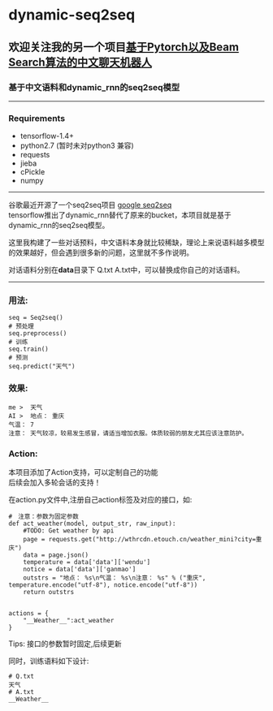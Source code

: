 # dynamic-seq2seq
## 欢迎关注我的另一个项目[基于Pytorch以及Beam Search算法的中文聊天机器人](https://github.com/yanwii/seq2seq)
### 基于中文语料和dynamic_rnn的seq2seq模型

---

### Requirements
- tensorflow-1.4+
- python2.7 (暂时未对python3 兼容)
- requests
- jieba
- cPickle
- numpy

---

谷歌最近开源了一个seq2seq项目 [google seq2seq](https://github.com/google/seq2seq)  
tensorflow推出了dynamic_rnn替代了原来的bucket，本项目就是基于dynamic_rnn的seq2seq模型。  
  
这里我构建了一些对话预料，中文语料本身就比较稀缺，理论上来说语料越多模型的效果越好，但会遇到很多新的问题，这里就不多作说明。   

对话语料分别在**data**目录下 Q.txt A.txt中，可以替换成你自己的对话语料。    

---

### 用法:
    seq = Seq2seq()
    # 预处理
    seq.preprocess()
    # 训练
    seq.train()
    # 预测
    seq.predict("天气")
   

### 效果:
    
    me >  天气
    AI >  地点： 重庆
    气温： 7
    注意： 天气较凉，较易发生感冒，请适当增加衣服。体质较弱的朋友尤其应该注意防护。

### Action:

本项目添加了Action支持，可以定制自己的功能  
后续会加入多轮会话的支持！  

在action.py文件中,注册自己action标签及对应的接口，如:

    #　注意：参数为固定参数
    def act_weather(model, output_str, raw_input):
        #TODO: Get weather by api
        page = requests.get("http://wthrcdn.etouch.cn/weather_mini?city=重庆")
        data = page.json()
        temperature = data['data']['wendu']
        notice = data['data']['ganmao']
        outstrs = "地点： %s\n气温： %s\n注意： %s" % ("重庆", temperature.encode("utf-8"), notice.encode("utf-8"))
        return outstrs


    actions = {
        "__Weather__":act_weather
    }

Tips: 接口的参数暂时固定,后续更新  

同时，训练语料如下设计:

    # Q.txt
    天气
    # A.txt
    __Weather__


